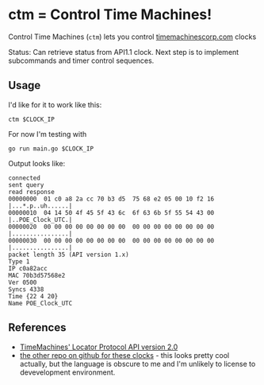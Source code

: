 # ctm = Control Time Machines!

Control Time Machines (`ctm`) lets you control [timemachinescorp.com](https://timemachinescorp.com) clocks

Status: Can retrieve status from API1.1 clock.  Next step is to implement subcommands and timer control sequences.

## Usage

I'd like for it to work like this:

```
ctm $CLOCK_IP
```

For now I'm testing with

```
go run main.go $CLOCK_IP
```

Output looks like:

```
connected
sent query
read response
00000000  01 c0 a8 2a cc 70 b3 d5  75 68 e2 05 00 10 f2 16  |...*.p..uh......|
00000010  04 14 50 4f 45 5f 43 6c  6f 63 6b 5f 55 54 43 00  |..POE_Clock_UTC.|
00000020  00 00 00 00 00 00 00 00  00 00 00 00 00 00 00 00  |................|
00000030  00 00 00 00 00 00 00 00  00 00 00 00 00 00 00 00  |................|
packet length 35 (API version 1.x)
Type 1
IP c0a82acc
MAC 70b3d57568e2
Ver 0500
Syncs 4338
Time {22 4 20}
Name POE_Clock_UTC
```

## References

* [TimeMachines' Locator Protocol API version 2.0](https://www.timemachinescorp.com/wp-content/uploads/TimeMachinesControlAPI.pdf)
* [the other repo on github for these clocks](https://github.com/ggmp3/Q-SYS-CSS-TimeMachines-Clock-B-Series-) - this looks pretty cool actually, but the language is obscure to me and I'm unlikely to license to devevelopment environment.
